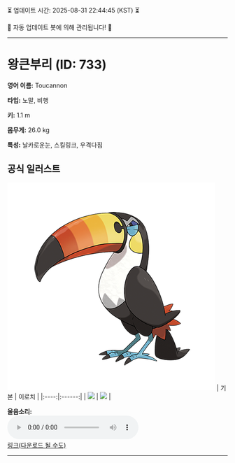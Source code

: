 
⏳ 업데이트 시간: 2025-08-31 22:44:45 (KST) ⏳

🤖 자동 업데이트 봇에 의해 관리됩니다! 🤖

---

# 왕큰부리 (ID: 733)
**영어 이름:** Toucannon

**타입:** 노말, 비행

**키:** 1.1 m

**몸무게:** 26.0 kg

**특성:** 날카로운눈, 스킬링크, 우격다짐

## 공식 일러스트
![](https://raw.githubusercontent.com/PokeAPI/sprites/master/sprites/pokemon/other/official-artwork/733.png)
| 기본 | 이로치 |
|:----:|:------:|
| <img src="http://play.pokemonshowdown.com/sprites/ani/toucannon.gif" width="200"> | <img src="http://play.pokemonshowdown.com/sprites/ani-shiny/toucannon.gif" width="200"> |

**울음소리:**<br><audio controls src="https://raw.githubusercontent.com/PokeAPI/cries/main/cries/pokemon/latest/733.ogg"></audio><br> [링크(다운로드 될 수도)](https://raw.githubusercontent.com/PokeAPI/cries/main/cries/pokemon/latest/733.ogg)


---
